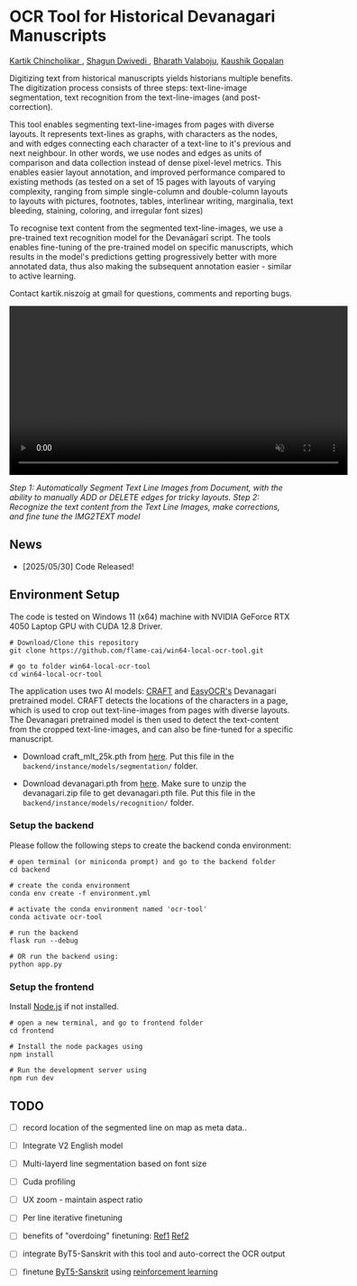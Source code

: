 # OCR Tool for Historical Devanagari Manuscripts
[Kartik Chincholikar ](https://kartikchincholikar.github.io/), [Shagun Dwivedi ](https://shagundwivedi.github.io/), [Bharath Valaboju](https://Bharath314.github.io/), [Kaushik Gopalan](https://www.flame.edu.in/faculty/kaushik-gopalan)
<!-- **[Paper](https://arxiv.org/abs/2502.12534), [Project Page](https://theialab.github.io/noksr/)** -->
<!-- ![noksr](assets/Teaser.png) -->

Digitizing text from historical manuscripts yields historians multiple benefits. The digitization process consists of three steps: text-line-image segmentation, text recognition from the text-line-images (and post-correction). 

This tool enables segmenting text-line-images from pages with diverse layouts. It represents text-lines as graphs, with characters as the nodes, and with edges connecting each character of a text-line to it's previous and next neighbour. In other words, we use nodes and edges as units of comparison and data collection instead of dense pixel-level metrics. This enables easier layout annotation, and improved performance compared to existing methods (as tested on a set of 15 pages with layouts of varying complexity, ranging from simple single-column and double-column layouts to layouts with pictures, footnotes, tables, interlinear writing, marginalia, text bleeding, staining, coloring, and irregular font sizes)

To recognise text content from the segmented text-line-images, we use a pre-trained text recognition model for the Devanāgarī script. The tools enables fine-tuning of the pre-trained model on specific manuscripts, which results in the model's predictions getting progressively better with more annotated data, thus also making the subsequent annotation easier - similar to active learning.

Contact kartik.niszoig at gmail for questions, comments and reporting bugs.


<video src="demo.webm" width="600" autoplay loop muted playsinline>
  Your browser does not support the video tag.
</video>

*Step 1: Automatically Segment Text Line Images from Document, with the ability to manually ADD or DELETE edges for tricky layouts. Step 2: Recognize the text content from the Text Line Images, make corrections, and fine tune the IMG2TEXT model*

## News    

- [2025/05/30] Code Released!

## Environment Setup
The code is tested on Windows 11 (x64) machine with NVIDIA GeForce RTX 4050 Laptop GPU with CUDA 12.8 Driver. 

```
# Download/Clone this repository
git clone https://github.com/flame-cai/win64-local-ocr-tool.git

# go to folder win64-local-ocr-tool
cd win64-local-ocr-tool
```

The application uses two AI models: [CRAFT](https://github.com/clovaai/CRAFT-pytorch) and [EasyOCR's](https://github.com/JaidedAI) Devanagari pretrained model. CRAFT detects the locations of the characters in a page, which is used to crop out text-line-images from pages with diverse layouts. The Devanagari pretrained model is then used to detect the text-content from the cropped text-line-images, and can also be fine-tuned for a specific manuscript. 

- Download craft_mlt_25k.pth from [here](https://huggingface.co/amitesh863/craft/resolve/main/craft_mlt_25k.pth?download=true). Put this file in the `backend/instance/models/segmentation/` folder. 

- Download devanagari.pth from [here](https://github.com/JaidedAI/EasyOCR/releases/download/pre-v1.1.6/devanagari.zip). Make sure to unzip the devanagari.zip file to get devanagari.pth file. Put this file in the `backend/instance/models/recognition/` folder. 


### Setup the backend
Please follow the following steps to create the backend conda environment:
```
# open terminal (or miniconda prompt) and go to the backend folder
cd backend

# create the conda environment
conda env create -f environment.yml

# activate the conda environment named 'ocr-tool'
conda activate ocr-tool

# run the backend
flask run --debug

# OR run the backend using:  
python app.py
```

### Setup the frontend
Install [Node.js](https://nodejs.org/en) if not installed.
```
# open a new terminal, and go to frontend folder
cd frontend

# Install the node packages using
npm install

# Run the development server using 
npm run dev
```

## TODO

- [ ] record location of the segmented line on map as meta data..
- [ ] Integrate V2 English model
- [ ] Multi-layerd line segmentation based on font size
- [ ] Cuda profiling 
- [ ] UX zoom - maintain aspect ratio
- [ ] Per line iterative finetuning
- [ ] benefits of "overdoing" finetuning: [Ref1](https://arxiv.org/pdf/2408.04809) [Ref2](https://imtiazhumayun.github.io/grokking/)
- [ ] integrate ByT5-Sanskrit with this tool and auto-correct the OCR output
- [ ] finetune [ByT5-Sanskrit](https://huggingface.co/chronbmm/sanskrit-byt5-ocr-postcorrection) using [reinforcement learning](https://arxiv.org/abs/2501.17161)

 
